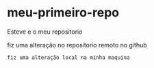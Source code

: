 # meu-primeiro-repo
Esteve e o meu repositorio


fiz uma alteração no repositorio remoto no github

    fiz uma alteração local na minha maquina
